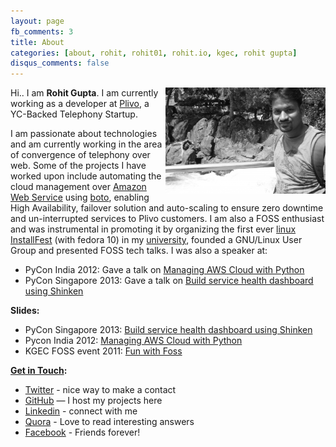 ```yaml
---
layout: page
fb_comments: 3
title: About
categories: [about, rohit, rohit01, rohit.io, kgec, rohit gupta]
disqus_comments: false
---
```


<img src="/res/about/rohit.jpg" width="256" height="170" align="right">

Hi.. I am **Rohit Gupta**. I am currently working as a developer at [Plivo](http://plivo.com), a YC-Backed Telephony Startup.

I am passionate about technologies and am currently working in the area of convergence of telephony over web. Some of the projects I have worked upon include automating the cloud management over [Amazon Web Service](http://aws.amazon.com) using [boto](https://github.com/boto/boto), enabling High Availability, failover solution and auto-scaling to ensure zero downtime and un-interrupted services to Plivo customers.
I am also a FOSS enthusiast and was instrumental in promoting it by organizing the first ever [linux InstallFest](/first-ever-linux-installfest-in-kgec.html) (with fedora 10) in my [university](http://www.kgec.ac.in/), founded a GNU/Linux User Group and presented FOSS tech talks. I was also a speaker at:

- PyCon India 2012: Gave a talk on [Managing AWS Cloud with Python](http://in.pycon.org/2012/funnel/pyconindia2012/33-managing-aws-cloud-with-python)
- PyCon Singapore 2013: Gave a talk on [Build service health dashboard using Shinken](https://pycon.sg/schedule/presentation/23/)

**Slides:**

- PyCon Singapore 2013: [Build service health dashboard using Shinken](/res/talks/pycon-singapore-2013/slides.html)
- Pycon India 2012: [Managing AWS Cloud with Python](/res/talks/pycon-india-2012/slides.html)
- KGEC FOSS event 2011: [Fun with Foss](/res/talks/fun-with-foss.pdf)


**[Get in Touch](mailto:rohit.kgec@gmail.com):**

- [Twitter](http://twitter.com/rohit01) - nice way to make a contact
- [GitHub](https://github.com/rohit01) — I host my projects here
- [Linkedin](http://www.linkedin.com/in/rohit01) - connect with me
- [Quora](http://www.quora.com/Rohit-Gupta-18) - Love to read interesting answers
- [Facebook](https://www.facebook.com/rohit01io) - Friends forever!
